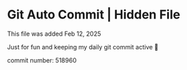 # Git Auto Commit | Hidden File

This file was added Feb 12, 2025

Just for fun and keeping my daily git commit active 🤪

commit number: 518960
